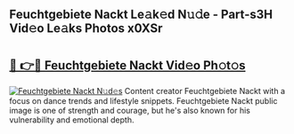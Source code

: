 ## Feuchtgebiete Nackt Le𝚊k𝚎d N𝚞𝚍e - Part-s3H Vid𝚎o Le𝚊ks Photos x0XSr

# <h2><a href="http://fbaru8.evod.top/?m=Feuchtgebiete+Nackt">🔗 👉🔴 Feuchtgebiete Nackt Vid𝚎o Ph𝚘t𝚘s</a></h2>

[![Feuchtgebiete Nackt N𝚞d𝚎s](https://i.imgur.com/8V9OHl7.gif)](http://fbaru8.evod.top/?m=Feuchtgebiete+Nackt)
Content creator Feuchtgebiete Nackt with a focus on dance trends and lifestyle snippets. Feuchtgebiete Nackt public image is one of strength and courage, but he's also known for his vulnerability and emotional depth. 
